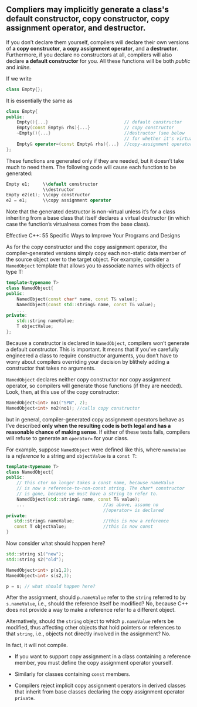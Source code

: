 ## 

## **Compliers may implicitly generate a class's default constructor, copy constructor, copy assignment operator, and destructor.**

If you don’t declare them yourself, compilers will declare their own versions of **a copy constructor**, **a copy assignment operator**, and **a destructor**. Furthermore, if you declare no constructors at all, compilers will also declare **a default constructor** for you. All these functions will be both _public_ and _inline._

If we write

```cpp
class Empty{};
```

It is essentially the same as

```cpp
class Empty{
public:
    Empty(){...}                             // default constructor
    Empty(const Empty& rhs){...}             // copy constructor
    ~Empty(){...}                            //destructor (see below 
                                             // for whether it's virtual or not)
    Empty& operator=(const Empty& rhs){...}  //copy-assignment operator
};
```

These functions are generated only if they are needed, but it doesn’t take much to need them. The following code will cause each function to be generated:

```cpp
Empty e1;     \\default constructor
              \\destructor
Empty e2(e1); \\copy constructor
e2 = e1;      \\copy assignment operator
```

Note that the generated destructor is non-virtual unless it’s for a class inheriting from a base class that itself declares a virtual destructor \(in which case the function’s virtualness comes from the base class\).

Effective C++: 55 Specific Ways to Improve Your Programs and Designs

As for the copy constructor and the copy assignment operator, the compiler-generated versions simply copy each non-static data member of the source object over to the target object. For example, consider a `NamedObject` template that allows you to associate names with objects of type T:

```cpp
template<typename T>
class NamedObject{
public:
    NamedObject(const char* name, const T& value);
    NamedObject(const std::string& name, const T& value);
    ...
private:
    std::string nameValue;
    T objectValue;
};
```

Because a constructor is declared in `NamedObject`, compilers won’t generate a default constructor. This is important. It means that if you’ve carefully engineered a class to require constructor arguments, you don’t have to worry about compilers overriding your decision by blithely adding a constructor that takes no arguments.

`NamedObject` declares neither copy constructor nor copy assignment operator, so compilers will generate those functions \(if they are needed\). Look, then, at this use of the copy constructor:

```cpp
NamedObject<int> no1("SPN", 2);
NamedObject<int> no2(no1); //calls copy constructor
```

but in general, compiler-generated copy assignment operators behave as I’ve described **only when the resulting code is both legal and has a reasonable chance of making sense**. If either of these tests fails, compilers will refuse to generate an `operator=` for your class.

For example, suppose `NamedObject` were defined like this, where `nameValue` is a _reference_ to a string and `objectValue` is a `const T`:

```cpp
template<typename T>
class NamedObject{
public:
    // this ctor no longer takes a const name, because nameValue
    // is now a reference-to-non-const string. The char* constructor 
    // is gone, because we must have a string to refer to.
    NamedObject(std::string& name, const T& value);
    ...                              //as above, assume no
                                     //operator= is declared
private:
   std::string& nameValue;           //this is now a reference
   const T objectValue;              //this is now const
}
```

Now consider what should happen here?

```cpp
std::string s1("new");
std::string s2("old");

NamedObject<int> p(s1,2);
NamedObject<int> s(s2,3);

p = s; // what should happen here?
```

After the assignment, should `p.nameValue` refer to the `string` referred to by `s.nameValue`, i.e., should the reference itself be modified? No, because C++ does not provide a way to make a reference refer to a different object.

Alternatively, should the `string` object to which `p.nameValue` refers be modified, thus affecting other objects that hold pointers or references to that `string`, i.e., objects not directly involved in the assignment? No.

In fact, it will not compile.

* If you want to support copy assignment in a class containing a reference member, you must define the copy assignment operator yourself.

* Similarly for classes containing `const` members.

* Compilers reject implicit copy assignment operators in derived classes that inherit from base classes declaring the copy assignment operator `private`.




